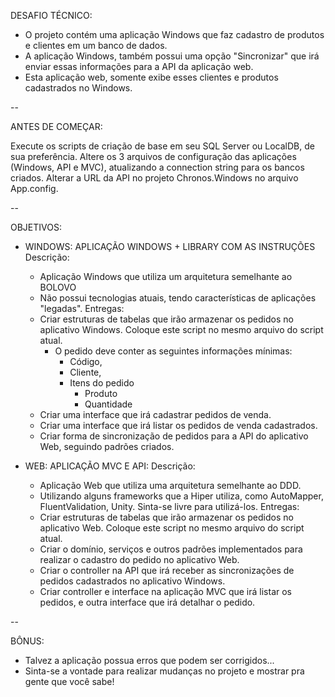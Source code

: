 
DESAFIO TÉCNICO:

- O projeto contém uma aplicação Windows que faz cadastro de produtos e clientes em um banco de dados. 
- A aplicação Windows, também possui uma opção "Sincronizar" que irá enviar essas informações para a API da aplicação web. 
- Esta aplicação web, somente exibe esses clientes e produtos cadastrados no Windows.

--

ANTES DE COMEÇAR:

Execute os scripts de criação de base em seu SQL Server ou LocalDB, de sua preferência.
Altere os 3 arquivos de configuração das aplicações (Windows, API e MVC), atualizando a connection string para os bancos criados.
Alterar a URL da API no projeto Chronos.Windows no arquivo App.config.

--

OBJETIVOS:

- WINDOWS: APLICAÇÃO WINDOWS + LIBRARY COM AS INSTRUÇÕES 
Descrição:
	- Aplicação Windows que utiliza um arquitetura semelhante ao BOLOVO
	- Não possui tecnologias atuais, tendo características de aplicações "legadas".
Entregas:
	- Criar estruturas de tabelas que irão armazenar os pedidos no aplicativo Windows. Coloque este script no mesmo arquivo do script atual.
		- O pedido deve conter as seguintes informações mínimas:
			- Código,
			- Cliente,
			- Itens do pedido
				- Produto
				- Quantidade
	- Criar uma interface que irá cadastrar pedidos de venda.
	- Criar uma interface que irá listar os pedidos de venda cadastrados.
	- Criar forma de sincronização de pedidos para a API do aplicativo Web, seguindo padrões criados.

- WEB: APLICAÇÃO MVC E API:
Descrição:
	- Aplicação Web que utiliza uma arquitetura semelhante ao DDD.
	- Utilizando alguns frameworks que a Hiper utiliza, como AutoMapper, FluentValidation, Unity. Sinta-se livre para utilizá-los.
Entregas: 
	- Criar estruturas de tabelas que irão armazenar os pedidos no aplicativo Web. Coloque este script no mesmo arquivo do script atual.
	- Criar o domínio, serviços e outros padrões implementados para realizar o cadastro do pedido no aplicativo Web.
	- Criar o controller na API que irá receber as sincronizações de pedidos cadastrados no aplicativo Windows.
	- Criar controller e interface na aplicação MVC que irá listar os pedidos, e outra interface que irá detalhar o pedido.
	
--

BÔNUS:

- Talvez a aplicação possua erros que podem ser corrigidos...
- Sinta-se a vontade para realizar mudanças no projeto e mostrar pra gente que você sabe!
	
	
	